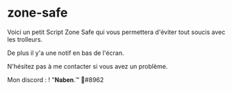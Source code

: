 # zone-safe

Voici un petit Script Zone Safe qui vous permettera d'éviter tout soucis avec les trolleurs.

De plus il y'a une notif en bas de l'écran.

N'hésitez pas à me contacter si vous avez un problème.

Mon discord : ! "𝐍𝐚𝐛𝐞𝐧.™ 🌴#8962

